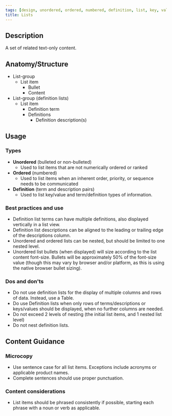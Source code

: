 ```yaml
---
tags: [design, unordered, ordered, numbered, definition, list, key, value]
title: Lists
---
```


## Description

A set of related text-only content.

## Anatomy/Structure

- List-group
  - List item
    - Bullet
    - Content
- List-group (definition lists)
  - List item
    - Definition term
    - Definitions
      - Definition description(s)

## Usage

### Types

- **Unordered** (bulleted or non-bulleted)
  - Used to list items that are not numerically ordered or ranked
- **Ordered** (numbered)
  - Used to list items when an inherent order, priority, or sequence needs to be communicated
- **Definition** (term and description pairs)
  - Used to list key/value and term/definition types of information.

### Best practices and use

- Definition list terms can have multiple definitions, also displayed vertically in a list view.
- Definition list descriptions can be aligned to the leading or trailing edge of the descriptions column.
- Unordered and ordered lists can be nested, but should be limited to one nested level.
- Unordered list bullets (when displayed) will size according to the list content font-size. Bullets will be approximately 50% of the font-size value (though this may vary by browser and/or platform, as this is using the native browser bullet sizing).

### Dos and don'ts

- Do not use definition lists for the display of multiple columns and rows of data. Instead, use a Table.
- Do use Definition lists when only rows of terms/descriptions or keys/values should be displayed, when no further columns are needed.
- Do not exceed 2 levels of nesting (the initial list items, and 1 nested list level)
- Do not nest definition lists.

## Content Guidance

### Microcopy

- Use sentence case for all list items. Exceptions include acronyms or applicable product names.
- Complete sentences should use proper punctuation.

### Content considerations

- List items should be phrased consistently if possible, starting each phrase with a noun or verb as applicable.
